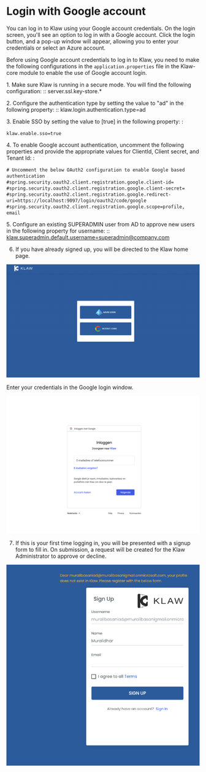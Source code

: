 # Login with Google account

You can log in to Klaw using your Google account credentials. On the
login screen, you'll see an option to log in with a Google account.
Click the login button, and a pop-up window will appear, allowing you to
enter your credentials or select an Azure account.

Before using Google account credentials to log in to Klaw, you need to
make the following configurations in the `application.properties` file
in the Klaw-core module to enable the use of Google account login.

1\. Make sure Klaw is running in a secure mode. You will find the
following configuration: :: server.ssl.key-store.\*

2\. Configure the authentication type by setting the value to \"ad\" in
the following property: :: klaw.login.authentication.type=ad

3\. Enable SSO by setting the value to [true] in the
following property: :

    klaw.enable.sso=true

4\. To enable Google account authentication, uncomment the following
properties and provide the appropriate values for ClientId, Client
secret, and Tenant Id: :

    # Uncomment the below OAuth2 configuration to enable Google based authentication
    #spring.security.oauth2.client.registration.google.client-id=
    #spring.security.oauth2.client.registration.google.client-secret=
    #spring.security.oauth2.client.registration.google.redirect-uri=https://localhost:9097/login/oauth2/code/google
    #spring.security.oauth2.client.registration.google.scope=profile, email

5\. Configure an existing SUPERADMIN user from AD to approve new users
in the following property for username: ::
<klaw.superadmin.default.username=superadmin@company.com>

6.  If you have already signed up, you will be directed to the Klaw home
    page.

![image](../../../static/images/authentication/OAuthLogin.png)

Enter your credentials in the Google login window.

![image](../../../static/images/authentication/GoogleLogin.png)

7.  If this is your first time logging in, you will be presented with a
    signup form to fill in. On submission, a request will be created for
    the Klaw Administrator to approve or decline.

![image](../../../static/images/authentication/OAuthSignupForm.png)
